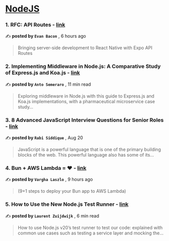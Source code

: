 
<h1><a href=https://medium.com/tag/nodejs/recommended target="_blank" rel="noopener noreferrer">NodeJS</a></h1>
<h3>1. RFC: API Routes - <a href=https://medium.com/the-exponent-log/rfc-api-routes-cce5a3b9f25d?source=tag_recommended_feed---------0-84----------nodejs----------d39c1d8c_217c_478f_8e44_3a1c4098e3af------- target="_blank" rel="noopener noreferrer">link</a></h3>

✍️ **posted by `Evan Bacon`** <date> , 6 hours ago</date>

<blockquote>Bringing server-side development to React Native with Expo API Routes</blockquote>

<h3>2. Implementing Middleware in Node.js: A Comparative Study of Express.js and Koa.js - <a href=https://medium.com/bitsrc/implementing-middleware-in-node-js-a-comparative-study-of-express-js-and-koa-js-a93f2ebd867c?source=tag_recommended_feed---------1-107----------nodejs----------d39c1d8c_217c_478f_8e44_3a1c4098e3af------- target="_blank" rel="noopener noreferrer">link</a></h3>

✍️ **posted by `Anto Semeraro`** <date> , 11 min read</date>

<blockquote>Exploring middleware in Node.js with this guide to Express.js and Koa.js implementations, with a pharmaceutical microservice case study…</blockquote>

<h3>3. 8 Advanced JavaScript Interview Questions for Senior Roles - <a href=https://medium.com/gitconnected/8-advanced-javascript-interview-questions-for-senior-roles-c59e1b0f83e1?source=tag_recommended_feed---------2-85----------nodejs----------d39c1d8c_217c_478f_8e44_3a1c4098e3af------- target="_blank" rel="noopener noreferrer">link</a></h3>

✍️ **posted by `Rabi Siddique`** <date> , Aug 20</date>

<blockquote>JavaScript is a powerful language that is one of the primary building blocks of the web. This powerful language also has some of its…</blockquote>

<h3>4. Bun + AWS Lambda = ❤️ - <a href=https://medium.com/codefactory/bun-aws-lambda-️-c82e92a36cec?source=tag_recommended_feed---------3-84----------nodejs----------d39c1d8c_217c_478f_8e44_3a1c4098e3af------- target="_blank" rel="noopener noreferrer">link</a></h3>

✍️ **posted by `Vargha Laszlo`** <date> , 9 hours ago</date>

<blockquote>(9+1 steps to deploy your Bun app to AWS Lambda)</blockquote>

<h3>5. How to Use the New Node.js Test Runner - <a href=https://medium.com/bitsrc/how-to-use-the-new-node-js-test-runner-3a347289732?source=tag_recommended_feed---------4-107----------nodejs----------d39c1d8c_217c_478f_8e44_3a1c4098e3af------- target="_blank" rel="noopener noreferrer">link</a></h3>

✍️ **posted by `Laurent Zuijdwijk`** <date> , 6 min read</date>

<blockquote>How to use Node.js v20’s test runner to test our code: explained with common use cases such as testing a service layer and mocking the…</blockquote>

